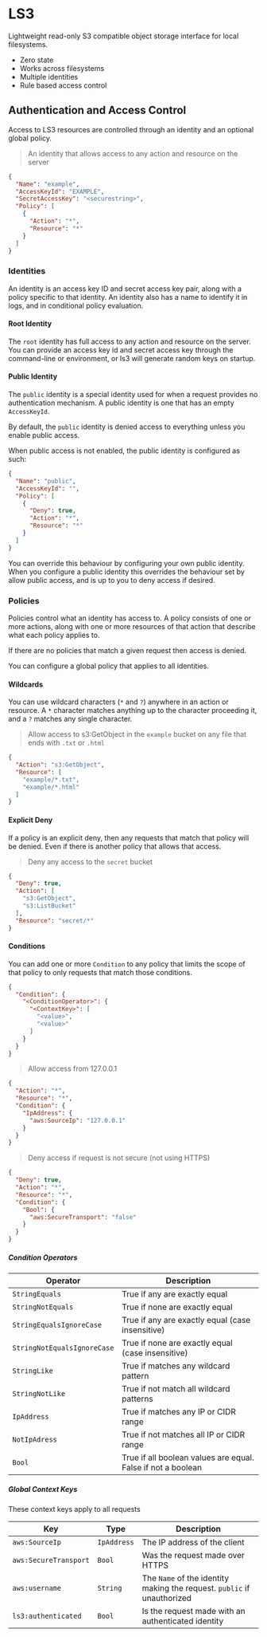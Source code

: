 # LS3

Lightweight read-only S3 compatible object storage interface for local filesystems.

- Zero state
- Works across filesystems
- Multiple identities
- Rule based access control

## Authentication and Access Control

Access to LS3 resources are controlled through an identity and an optional global policy.

> An identity that allows access to any action and resource on the server

```json
{
  "Name": "example",
  "AccessKeyId": "EXAMPLE",
  "SecretAccessKey": "<securestring>",
  "Policy": [
    {
      "Action": "*",
      "Resource": "*"
    }
  ]
}
```

### Identities

An identity is an access key ID and secret access key pair, along with a policy specific to that identity. An identity
also has a name to identify it in logs, and in conditional policy evaluation.

#### Root Identity

The `root` identity has full access to any action and resource on the server. You can provide an access key id and
secret access key through the
command-line or environment, or ls3 will generate random keys on startup.

#### Public Identity

The `public` identity is a special identity used for when a request provides no authentication mechanism. A public
identity is one that has an empty `AccessKeyId`.

By default, the `public` identity is denied access to everything unless you enable public access.

When public access is not enabled, the public identity is configured as such:

```json
{
  "Name": "public",
  "AccessKeyId": "",
  "Policy": [
    {
      "Deny": true,
      "Action": "*",
      "Resource": "*"
    }
  ]
}
```

You can override this behaviour by configuring your own public identity.
When you configure a public identity this overrides the behaviour set by allow public access, and is up to you to deny
access if desired.

### Policies

Policies control what an identity has access to. A policy consists of one or more actions, along with one or more
resources of that action that describe what each policy applies to.

If there are no policies that match a given request then access is denied.

You can configure a global policy that applies to all identities.

#### Wildcards

You can use wildcard characters (`*` and `?`) anywhere in an action or resource. A `*` character matches anything up to
the character proceeding it, and a `?` matches any single character.

> Allow access to s3:GetObject in the `example` bucket on any file that ends with `.txt` or `.html`

```json
{
  "Action": "s3:GetObject",
  "Resource": [
    "example/*.txt",
    "example/*.html"
  ]
}
```

#### Explicit Deny

If a policy is an explicit deny, then any requests that match that policy will be denied. Even if there is another
policy that allows that access.

> Deny any access to the `secret` bucket

```json
{
  "Deny": true,
  "Action": [
    "s3:GetObject",
    "s3:ListBucket"
  ],
  "Resource": "secret/*"
}
```

#### Conditions

You can add one or more `Condition` to any policy that limits the scope of that policy to only requests that match those
conditions.

```json
{
  "Condition": {
    "<ConditionOperator>": {
      "<ContextKey>": [
        "<value>",
        "<value>"
      ]
    }
  }
}
```

> Allow access from 127.0.0.1

```json
{
  "Action": "*",
  "Resource": "*",
  "Condition": {
    "IpAddress": {
      "aws:SourceIp": "127.0.0.1"
    }
  }
}
```

> Deny access if request is not secure (not using HTTPS)

```json
{
  "Deny": true,
  "Action": "*",
  "Resource": "*",
  "Condition": {
    "Bool": {
      "aws:SecureTransport": "false"
    }
  }
}
```

##### Condition Operators

| Operator                    | Description                                                  |
|-----------------------------|--------------------------------------------------------------|
| `StringEquals`              | True if any are exactly equal                                |
| `StringNotEquals`           | True if none are exactly equal                               |
| `StringEqualsIgnoreCase`    | True if any are exactly equal (case insensitive)             |
| `StringNotEqualsIgnoreCase` | True if none are exactly equal (case insensitive)            |
| `StringLike`                | True if matches any wildcard pattern                         |
| `StringNotLike`             | True if not match all wildcard patterns                      |
| `IpAddress`                 | True if matches any IP or CIDR range                         |
| `NotIpAdress`               | True if not matches all IP or CIDR range                     |
| `Bool`                      | True if all boolean values are equal. False if not a boolean |

##### Global Context Keys

These context keys apply to all requests

| Key                   | Type        | Description                                                             |
|-----------------------|-------------|-------------------------------------------------------------------------|
| `aws:SourceIp`        | `IpAddress` | The IP address of the client                                            |
| `aws:SecureTransport` | `Bool`      | Was the request made over HTTPS                                         |
| `aws:username`        | `String`    | The `Name` of the identity making the request. `public` if unauthorized |
| `ls3:authenticated`   | `Bool`      | Is the request made with an authenticated identity                      |